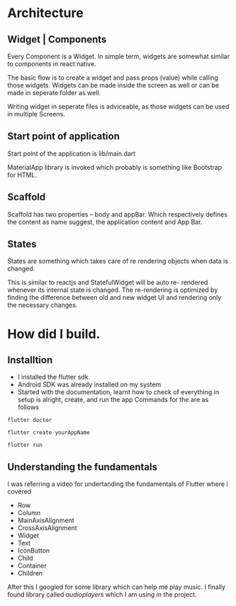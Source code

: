 # Architecture

## Widget | Components
Every Component is a Widget. In simple term, widgets are somewhat similar to components in react native.

The basic flow is to create a widget and pass props (value) while calling those widgets. Widgets can be made inside the screen as well or can be made in seperate folder as well.

Writing widget in seperate files is adviceable, as those widgets can be used in multiple Screens.

## Start point of application

Start point of the application is lib/main.dart

MaterialApp library is invoked which probably is something like Bootstrap for HTML.

## Scaffold

Scaffold has two properties – body and appBar.
Which respectively defines the content as name suggest, the application content and App Bar.

## States

States are something which takes care of re rendering objects when data is changed.

This is similar to reactjs and StatefulWidget will be auto re- rendered whenever its internal state is changed. The re-rendering is optimized by finding the difference between old and new widget UI and rendering only the necessary changes.


# How did I build.

## Installtion

- I installed the flutter sdk.
- Android SDK was already installed on my system
- Started with the documentation, learnt how to check of everything in setup is alright, create, and run the app
Commands for the are as follows
```
flutter doctor
```

```
flutter create yourAppName
```

```
flutter run
```

## Understanding the fundamentals

I was referring a video for undertanding the fundamentals of Flutter where i covered 
- Row
- Column
- MainAxisAlignment
- CrossAxisAlignment
- Widget
- Text
- IconButton
- Child
- Container
- Children

After this I googled for some library which can help me play music.
I finally found library called *audioplayers* which I am using in the project.

